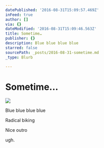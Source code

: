 ```yaml
---
datePublished: '2016-08-31T15:09:57.469Z'
inFeed: true
author: []
via: {}
dateModified: '2016-08-31T15:09:46.563Z'
title: Sometime…
publisher: {}
description: Blue blue blue blue
starred: false
sourcePath: _posts/2016-08-31-sometime.md
_type: Blurb

---
```

# Sometime...
![](https://the-grid-user-content.s3-us-west-2.amazonaws.com/46771a0e-fd41-4993-a19f-0c61d75514bd.png)

Blue blue blue blue

Radical biking 

Nice outro

ugh.